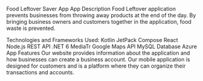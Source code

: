 Food Leftover Saver App
App Description
Food Leftover application prevents businesses from throwing away products at the end of the day. By bringing business owners and customers together in the application, food waste is prevented.

Technologies and Frameworks Used:
Kotlin
JetPack Compose
React
Node.js
REST API .NET 6
MediaTr
Google Maps API
MySQL Database
Azure
App Features
Our website provides information about the application and how businesses can create a business account. Our mobile application is designed for customers and is a platform where they can organize their transactions and accounts.
